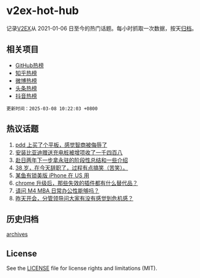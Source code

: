 # v2ex-hot-hub

 记录[V2EX](https://www.v2ex.com/)从 2021-01-06 日至今的热门话题。每小时抓取一次数据，按天[归档](archives)。
 
 ## 相关项目

- [GitHub热榜](https://github.com/snaildev/github-hot-hub)
- [知乎热榜](https://github.com/snaildev/zhihu-hot-hub)
- [微博热榜](https://github.com/snaildev/weibo-hot-hub)
- [头条热榜](https://github.com/snaildev/toutiao-hot-hub)
- [抖音热榜](https://github.com/snaildev/douyin-hot-hub)


 `更新时间：2025-03-08 10:22:03 +0800`

## 热议话题

1. [pdd 上买了个平板，感觉智商被侮辱了](https://www.v2ex.com/t/1116691)
1. [安装比亚迪赠送充电桩被增项收了一千四百八](https://www.v2ex.com/t/1116650)
1. [赴日两年下一步拿永驻的阶段性总结和一些介绍](https://www.v2ex.com/t/1116665)
1. [38 岁，在今天辞职了，过程有点搞笑（苦笑）。](https://www.v2ex.com/t/1116671)
1. [某鱼有锁美版 iPhone 在 US 用](https://www.v2ex.com/t/1116638)
1. [chrome 升级后，那些失效的插件都有什么替代品？](https://www.v2ex.com/t/1116730)
1. [请问 M4 MBA 日常办公性能够吗？](https://www.v2ex.com/t/1116581)
1. [昨天开会，分管领导问大家有没有感觉到危机感？](https://www.v2ex.com/t/1116674)

## 历史归档

[archives](archives)

## License

See the [LICENSE](LICENSE) file for license rights and limitations (MIT).
